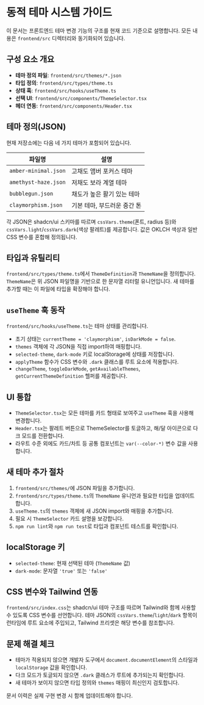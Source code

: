 # 동적 테마 시스템 가이드

이 문서는 프론트엔드 테마 변경 기능의 구조를 현재 코드 기준으로 설명합니다. 모든 내용은 `frontend/src` 디렉터리와 동기화되어 있습니다.

## 구성 요소 개요

- **테마 정의 파일**: `frontend/src/themes/*.json`
- **타입 정의**: `frontend/src/types/theme.ts`
- **상태 훅**: `frontend/src/hooks/useTheme.ts`
- **선택 UI**: `frontend/src/components/ThemeSelector.tsx`
- **헤더 연동**: `frontend/src/components/Header.tsx`

## 테마 정의(JSON)

현재 저장소에는 다음 네 가지 테마가 포함되어 있습니다.

| 파일명 | 설명 |
| --- | --- |
| `amber-minimal.json` | 고채도 앰버 포커스 테마 |
| `amethyst-haze.json` | 저채도 보라 계열 테마 |
| `bubblegun.json` | 채도가 높은 활기 있는 테마 |
| `claymorphism.json` | 기본 테마, 부드러운 중간 톤 |

각 JSON은 shadcn/ui 스키마를 따르며 `cssVars.theme`(폰트, radius 등)와 `cssVars.light`/`cssVars.dark`(색상 팔레트)를 제공합니다. 값은 OKLCH 색상과 일반 CSS 변수를 혼합해 정의됩니다.

## 타입과 유틸리티

`frontend/src/types/theme.ts`에서 `ThemeDefinition`과 `ThemeName`을 정의합니다. `ThemeName`은 위 JSON 파일명을 기반으로 한 문자열 리터럴 유니언입니다. 새 테마를 추가할 때는 이 파일에 타입을 확장해야 합니다.

## `useTheme` 훅 동작

`frontend/src/hooks/useTheme.ts`는 테마 상태를 관리합니다.

- 초기 상태는 `currentTheme = 'claymorphism'`, `isDarkMode = false`.
- `themes` 객체에 각 JSON을 직접 import하여 매핑합니다.
- `selected-theme`, `dark-mode` 키로 localStorage에 상태를 저장합니다.
- `applyTheme` 함수가 CSS 변수와 `.dark` 클래스를 루트 요소에 적용합니다.
- `changeTheme`, `toggleDarkMode`, `getAvailableThemes`, `getCurrentThemeDefinition` 헬퍼를 제공합니다.

## UI 통합

- `ThemeSelector.tsx`는 모든 테마를 카드 형태로 보여주고 `useTheme` 훅을 사용해 변경합니다.
- `Header.tsx`는 팔레트 버튼으로 ThemeSelector를 토글하고, 해/달 아이콘으로 다크 모드를 전환합니다.
- 라우트 수준 외에도 카드/차트 등 공통 컴포넌트는 `var(--color-*)` 변수 값을 사용합니다.

## 새 테마 추가 절차

1. `frontend/src/themes/`에 JSON 파일을 추가합니다.
2. `frontend/src/types/theme.ts`의 `ThemeName` 유니언과 필요한 타입을 업데이트합니다.
3. `useTheme.ts`의 `themes` 객체에 새 JSON import와 매핑을 추가합니다.
4. 필요 시 `ThemeSelector` 카드 설명을 보강합니다.
5. `npm run lint`와 `npm run test`로 타입과 컴포넌트 테스트를 확인합니다.

## localStorage 키

- `selected-theme`: 현재 선택된 테마 (`ThemeName` 값)
- `dark-mode`: 문자열 `'true'` 또는 `'false'`

## CSS 변수와 Tailwind 연동

`frontend/src/index.css`는 shadcn/ui 테마 구조를 따르며 Tailwind와 함께 사용할 수 있도록 CSS 변수를 선언합니다. 테마 JSON의 `cssVars.theme`/`light`/`dark` 항목이 런타임에 루트 요소에 주입되고, Tailwind 프리셋은 해당 변수를 참조합니다.

## 문제 해결 체크

- 테마가 적용되지 않으면 개발자 도구에서 `document.documentElement`의 스타일과 `localStorage` 값을 확인합니다.
- 다크 모드가 토글되지 않으면 `.dark` 클래스가 루트에 추가되는지 확인합니다.
- 새 테마가 보이지 않으면 타입 정의와 `themes` 매핑이 최신인지 검토합니다.

문서 이력은 실제 구현 변경 시 함께 업데이트해야 합니다.
